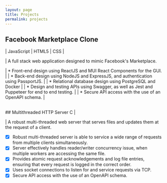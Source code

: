 ```yaml
---
layout: page
title: Projects
permalink: projects
---
```



## Facebook Marketplace Clone
| JavaScript | HTML5 | CSS |

| A full stack web application designed to mimic Facebook's Marketplace.

| * Front-end design using ReactJS and MUI React Components for the GUI. |
| * Back-end design using NodeJS and ExpressJS, and authentication using PassportJS. | 
| * Relational database design using PostgreSQL and Docker |
| * Design and testing APIs using Swagger, as well as Jest and Puppeteer for end to end testing. |
| * Secure API access with the use of an OpenAPI schema. |

<br/>
## Multithreaded HTTP Server
 C |

| A robust multi-threaded web server that serves files and updates them at the request of a client.

- [x] Robust multi-threaded server is able to service a wide range of requests from multiple clients simultaneously.
- [x] Server effectively handles reader/writer concurrency issue, when multiple workers are accessing the same file.
- [x] Provides atomic request acknowledgements and log file entries, ensuring that every request is logged in the correct order.
- [X] Uses socket connections to listen for and service requests via TCP.
- [X] Secure API access with the use of an OpenAPI schema. 
